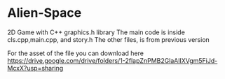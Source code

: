 # Alien-Space
2D Game with C++ graphics.h library
The main code is inside cls.cpp,main.cpp, and story.h
The other files, is from previous version

For the asset of the file you can download here https://drive.google.com/drive/folders/1-2flapZnPMB2GlaAlIXVgm5FiJd-McxX?usp=sharing
